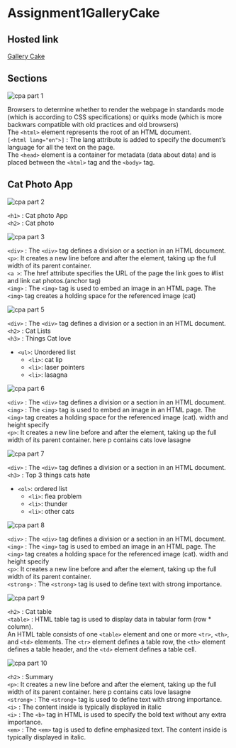 # Assignment1GalleryCake

## Hosted link

[Gallery Cake](#)

## Sections

![cpa part 1](https://github.com/UgamRaj/HtmlAssignment/assets/124122714/efde4b11-5438-4ae2-bd5a-6cff33200e11)

Browsers to determine whether to render the webpage in standards mode (which is according to CSS specifications) or quirks mode (which is more backwars compatible with old practices and old browsers)<br/>
The `<html>` element represents the root of an HTML document.<br/>
`[<html lang="en">]` : The lang attribute is added to specify the document’s language for all the text on the page.<br/>
The `<head>` element is a container for metadata (data about data) and is placed between the `<html>` tag and the `<body>` tag.

## Cat Photo App

![cpa part 2](https://github.com/UgamRaj/HtmlAssignment/assets/124122714/9b26b742-5eed-42dc-bce7-f3fe705ca01a)

`<h1>` : Cat photo App <br/>
`<h2>` : Cat photo

![cpa  part 3](https://github.com/UgamRaj/HtmlAssignment/assets/124122714/faa8b6a6-d997-4426-b324-0dad2335d87c)

`<div>` : The `<div>` tag defines a division or a section in an HTML document. <br/>
`<p>`: It creates a new line before and after the element, taking up the full width of its parent container. <br/>
`<a >`: The href attribute specifies the URL of the page the link goes to #list and link cat photos.(anchor tag) <br/>
`<img>` : The `<img>` tag is used to embed an image in an HTML page. The `<img>` tag creates a holding space for the referenced image (cat)

![cpa part 5](https://github.com/UgamRaj/HtmlAssignment/assets/124122714/59ca2ad9-29cc-4389-9332-56815d880bb6)

`<div>` : The `<div>` tag defines a division or a section in an HTML document. <br/>
`<h2>` : Cat Lists <br/>
`<h3>` : Things Cat love <br/>
- `<ul>`: Unordered list
  - `<li>`: cat lip
  - `<li>`: laser pointers
  - `<li>`: lasagna

![cpa part 6](https://github.com/UgamRaj/HtmlAssignment/assets/124122714/a62c4e31-21a2-4b25-bb7c-81bd05b67d0f)

`<div>` : The `<div>` tag defines a division or a section in an HTML document. <br/>
`<img>` : The `<img>` tag is used to embed an image in an HTML page. The `<img>` tag creates a holding space for the referenced image (cat). width and height specify  <br/>
`<p>`: It creates a new line before and after the element, taking up the full width of its parent container. here p contains cats love lasagne  <br/>

![cpa part 7](https://github.com/UgamRaj/HtmlAssignment/assets/124122714/a8becc93-1fff-48d9-85a2-c6dec5a17940)

`<div>` : The `<div>` tag defines a division or a section in an HTML document. <br/>
`<h3>` :  Top 3 things cats hate <br/>
- `<ol>`: ordered list
  - `<li>`: flea problem
  - `<li>`: thunder
  - `<li>`: other cats

![cpa part 8](https://github.com/UgamRaj/HtmlAssignment/assets/124122714/3ab3727e-542f-4de1-8afe-f44dcaa5cd7b)

`<div>` : The `<div>` tag defines a division or a section in an HTML document. <br/>
`<img>` : The `<img>` tag is used to embed an image in an HTML page. The `<img>` tag creates a holding space for the referenced image (cat). width and height specify  <br/>
`<p>`: It creates a new line before and after the element, taking up the full width of its parent container. <br/>
`<strong>` : The `<strong>` tag is used to define text with strong importance.

![cpa part 9](https://github.com/UgamRaj/HtmlAssignment/assets/124122714/9a7adfd0-6813-447e-9df6-df4e0bad300d)

`<h2>` : Cat table <br/>
`<table>` : HTML table tag is used to display data in tabular form (row * column).<br/>
An HTML table consists of one `<table>` element and one or more `<tr>`, `<th>`, and `<td>` elements. The `<tr>` element defines a table row, the `<th>` element defines a table header, and the `<td>` element defines a table cell.

![cpa part 10](https://github.com/UgamRaj/HtmlAssignment/assets/124122714/5c3b558b-bb02-4df6-aea8-1ca27eb2a95d)

`<h2>` : Summary  <br/>
`<p>`: It creates a new line before and after the element, taking up the full width of its parent container. here p contains cats love lasagne  <br/>
`<strong>` : The `<strong>` tag is used to define text with strong importance.  <br/>
`<i>` : The content inside is typically displayed in italic <br/>
`<i>` : The `<b>` tag in HTML is used to specify the bold text without any extra importance. <br/>
`<em>` : The `<em>` tag is used to define emphasized text. The content inside is typically displayed in italic. 


